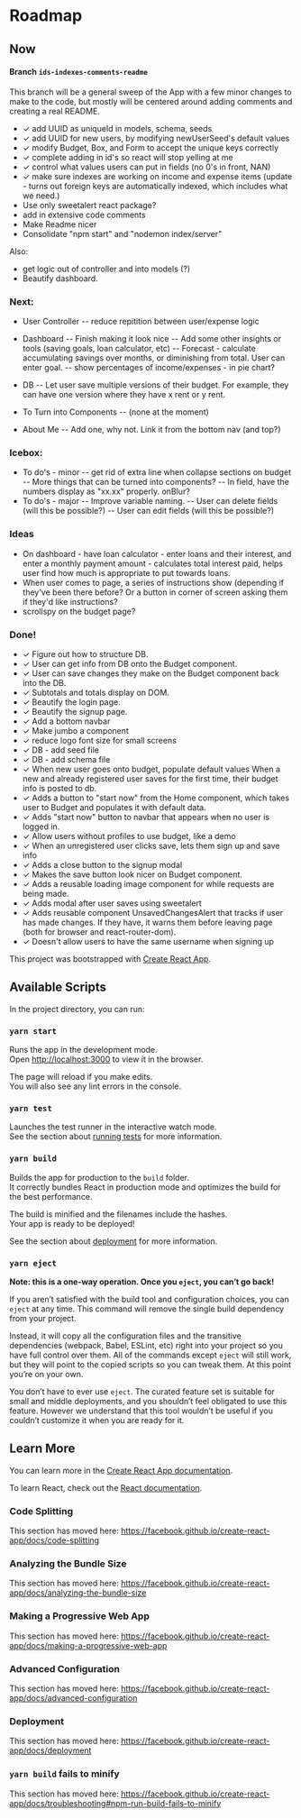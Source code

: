 # Roadmap

## Now
#### Branch `ids-indexes-comments-readme`
This branch will be a general sweep of the App with a few minor changes to make to the code, but mostly will be centered around adding comments and creating a real README.

- ✓ add UUID as uniqueId in models, schema, seeds
- ✓ add UUID for new users, by modifying newUserSeed's default values
- ✓ modify Budget, Box, and Form to accept the unique keys correctly
- ✓ complete adding in id's so react will stop yelling at me
- ✓ control what values users can put in fields (no 0's in front, NAN)
- ✓ make sure indexes are working on income and expense items (update - turns out foreign keys are automatically indexed, which includes what we need.)
- Use only sweetalert react package?
- add in extensive code comments
- Make Readme nicer
- Consolidate "npm start" and "nodemon index/server"



Also:
- get logic out of controller and into models (?)
- Beautify dashboard.

### Next:
- User Controller
-- reduce repitition between user/expense logic

- Dashboard
-- Finish making it look nice
-- Add some other insights or tools (saving goals, loan calculator, etc)
-- Forecast - calculate accumulating savings over months, or diminishing from total.  User can enter goal.
-- show percentages of income/expenses - in pie chart?

- DB
-- Let user save multiple versions of their budget.  For example, they can have one version where they have x rent or y rent.

- To Turn into Components
-- (none at the moment)

- About Me
-- Add one, why not.  Link it from the bottom nav (and top?)



### Icebox:
- To do's - minor
-- get rid of extra line when collapse sections on budget
-- More things that can be turned into components?
-- In field, have the numbers display as "xx.xx" properly.  onBlur?
- To do's - major
-- Improve variable naming.
-- User can delete fields (will this be possible?)
-- User can edit fields (will this be possible?)



### Ideas
- On dashboard - have loan calculator - enter loans and their interest, and enter a monthly payment amount - calculates total interest paid, helps user find how much is appropriate to put towards loans.
- When user comes to page, a series of instructions show (depending if they've been there before?  Or a button in corner of screen asking them if they'd like instructions?
- scrollspy on the budget page?

### Done!
- ✓ Figure out how to structure DB.
- ✓ User can get info from DB onto the Budget component.
- ✓ User can save changes they make on the Budget component back into the DB.
- ✓ Subtotals and totals display on DOM.
- ✓ Beautify the login page.
- ✓ Beautify the signup page.
- ✓ Add a bottom navbar
- ✓ Make jumbo a component
- ✓ reduce logo font size for small screens
- ✓ DB - add seed file
- ✓ DB - add schema file
- ✓ When new user goes onto budget, populate default values
 When a new and already registered user saves for the first time, their budget info is posted to db.
- ✓ Adds a button to "start now" from the Home component, which takes user to Budget and populates it with default data.
- ✓ Adds "start now" button to navbar that appears when no user is logged in.
- ✓ Allow users without profiles to use budget, like a demo
- ✓ When an unregistered user clicks save, lets them sign up and save info
- ✓ Adds a close button to the signup modal
- ✓ Makes the save button look nicer on Budget component.
- ✓ Adds a reusable loading image component for while requests are being made.
- ✓ Adds modal after user saves using sweetalert
- ✓ Adds reusable component UnsavedChangesAlert that tracks if user has made changes. If they have, it warns them before leaving page (both for browser and react-router-dom).
- ✓ Doesn't allow users to have the same username when signing up



This project was bootstrapped with [Create React App](https://github.com/facebook/create-react-app).

## Available Scripts

In the project directory, you can run:

### `yarn start`

Runs the app in the development mode.<br />
Open [http://localhost:3000](http://localhost:3000) to view it in the browser.

The page will reload if you make edits.<br />
You will also see any lint errors in the console.

### `yarn test`

Launches the test runner in the interactive watch mode.<br />
See the section about [running tests](https://facebook.github.io/create-react-app/docs/running-tests) for more information.

### `yarn build`

Builds the app for production to the `build` folder.<br />
It correctly bundles React in production mode and optimizes the build for the best performance.

The build is minified and the filenames include the hashes.<br />
Your app is ready to be deployed!

See the section about [deployment](https://facebook.github.io/create-react-app/docs/deployment) for more information.

### `yarn eject`

**Note: this is a one-way operation. Once you `eject`, you can’t go back!**

If you aren’t satisfied with the build tool and configuration choices, you can `eject` at any time. This command will remove the single build dependency from your project.

Instead, it will copy all the configuration files and the transitive dependencies (webpack, Babel, ESLint, etc) right into your project so you have full control over them. All of the commands except `eject` will still work, but they will point to the copied scripts so you can tweak them. At this point you’re on your own.

You don’t have to ever use `eject`. The curated feature set is suitable for small and middle deployments, and you shouldn’t feel obligated to use this feature. However we understand that this tool wouldn’t be useful if you couldn’t customize it when you are ready for it.

## Learn More

You can learn more in the [Create React App documentation](https://facebook.github.io/create-react-app/docs/getting-started).

To learn React, check out the [React documentation](https://reactjs.org/).

### Code Splitting

This section has moved here: https://facebook.github.io/create-react-app/docs/code-splitting

### Analyzing the Bundle Size

This section has moved here: https://facebook.github.io/create-react-app/docs/analyzing-the-bundle-size

### Making a Progressive Web App

This section has moved here: https://facebook.github.io/create-react-app/docs/making-a-progressive-web-app

### Advanced Configuration

This section has moved here: https://facebook.github.io/create-react-app/docs/advanced-configuration

### Deployment

This section has moved here: https://facebook.github.io/create-react-app/docs/deployment

### `yarn build` fails to minify

This section has moved here: https://facebook.github.io/create-react-app/docs/troubleshooting#npm-run-build-fails-to-minify
